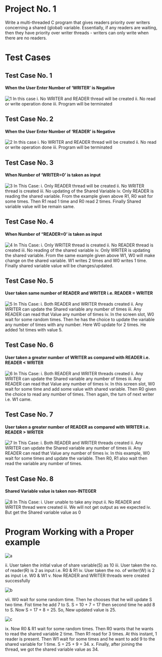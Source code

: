# Project No. 1
Write a multi-threaded C program that gives readers priority over writers concerning a shared (global) variable. Essentially, if any readers are waiting, then they have priority over writer threads - writers can only write when there are no readers.

# Test Cases

## Test Case No. 1
#### When the User Enter Number of ‘WRITER’ is Negative 

![1](https://user-images.githubusercontent.com/44317938/55866606-4f01f700-5b9e-11e9-8e3c-3efde7670277.PNG)
In this case 
i.	No WRITER and READER thread will be created
ii.	No read or write operation done
iii.	Program will be terminated

## Test Case No. 2
#### When the User Enter Number of ‘READER’ is Negative

![2](https://user-images.githubusercontent.com/44317938/55866618-56c19b80-5b9e-11e9-97dd-df9917d6b069.PNG)
In this case 
i.	No WRITER and READER thread will be created
ii.	No read or write operation done
iii.	Program will be terminated

## Test Case No. 3
#### When Number of ‘WRITER=0’ is taken as input

![3](https://user-images.githubusercontent.com/44317938/55866627-5c1ee600-5b9e-11e9-949b-ed7c4c7cbe18.PNG)
In This Case:
i.	Only READER thread will be created
ii.	No WRITER thread is created
iii.	No updating of the Shared Variable
iv.	Only READER is reading the shared variable. From the example given above R1, R0 wait for some times. Then R1 read 1 time and R0 read 2 times. Finally Shared variable value will be remain same.

## Test Case No. 4
#### When Number of “READER=0’ is taken as input

![4](https://user-images.githubusercontent.com/44317938/55866637-60e39a00-5b9e-11e9-8a6d-6f51139fcce9.PNG)
In This Case:
i.	Only WRITER thread is created
ii.	No READER thread is created
iii.	No reading of the shared variable
iv.	Only WRITER is updating the shared variable. From the same example given above W1, W0 will make change on the shared variable. W1 writes 2 times and W0 writes 1 time. Finally shared variable value will be changes/updated.

## Test Case No. 5
#### User taken same number of READER and WRITER i.e. READER = WRITER

![5](https://user-images.githubusercontent.com/44317938/55866648-650fb780-5b9e-11e9-9f54-5eb4f954bd9b.PNG)
In This Case:
i.	Both READER and WRITER threads created
ii.	Any WRITER can update the Shared variable any number of times
iii.	Any READER can read that Value any number of times
iv.	In the screen slot, W0 wait for some random times. Then he has the choice to update the variable any number of times with any number. Here W0 update for 2 times. He added 1st times with value 5.

## Test Case No. 6
#### User taken a greater number of WRITER as compared with READER i.e. READER < WRITER

![6](https://user-images.githubusercontent.com/44317938/55866654-69d46b80-5b9e-11e9-9d16-a10abf3321b9.PNG)
In This Case:
i.	Both READER and WRITER threads created
ii.	Any WRITER can update the Shared variable any number of times
iii.	Any READER can read that Value any number of times
iv.	In this screen slot, W0 wait for some time and add some value with shared variable. Then R0 given the choice to read any number of times. Then again, the turn of next writer i.e. W1 came.

## Test Case No. 7
#### User taken a greater number of READER as compared with WRITER i.e. READER > WRITER

![7](https://user-images.githubusercontent.com/44317938/55866662-6d67f280-5b9e-11e9-9b3d-c8208c88c0d9.PNG)
In This Case:
i.	Both READER and WRITER threads created
ii.	Any WRITER can update the Shared variable any number of times
iii.	Any READER can read that Value any number of times
iv.	In this example, W0 wait for some times and update the variable. Then R0, R1 also wait then read the variable any number of times.

## Test Case No. 8
#### Shared Variable value is taken non-INTEGER
 
![8](https://user-images.githubusercontent.com/44317938/55866667-722ca680-5b9e-11e9-8759-83b4dec7a042.PNG)
In This Case:
i.	User unable to take any input
ii.	No READER and WRITER thread were created
iii.	We will not get output as we expected
iv.	But get the Shared variable value as 0

# Program Working with a Proper example

![a](https://user-images.githubusercontent.com/44317938/55866691-7d7fd200-5b9e-11e9-8a08-334c01df5cac.PNG)

ii.	User taken the initial value of share variable(S) as 10
iii.	User taken the no. of reader(R) is 2 as input i.e. R0 & R1
iv.	User taken the no. of writer(W) is 2 as input i.e. W0 & W1
v.	Now READER and WRITER threads were created successfully

![b](https://user-images.githubusercontent.com/44317938/55866707-82dd1c80-5b9e-11e9-88da-895b75c15be2.PNG)

vii.	W0 wait for some random time. Then he chooses that he will update S two time. Fist time he add 7 to S. S = 10 + 7 = 17 then second time he add 8 to S. Now S = 17 + 8 = 25. So, New updated value is 25.

![c](https://user-images.githubusercontent.com/44317938/55866716-8670a380-5b9e-11e9-8461-2d75ce7cd750.PNG)

ix.	Now R0 & R1 wait for some random times. Then R0 wants that he wants to read the shared variable 2 time. Then R1 read for 3 times. At this instant, 1 reader is present. Then W1 wait for some times and he want to add 9 to the shared variable for 1 time. S = 25 + 9 = 34. 
x.	Finally, after joining the thread, we got the shared variable value as 34.

